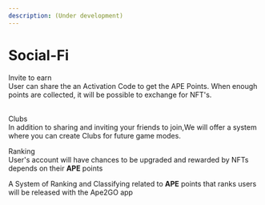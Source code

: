 ```yaml
---
description: (Under development)
---
```


# Social-Fi

Invite to earn\
User can share the an Activation Code to get the APE Points. When enough points are collected, it will be possible to exchange for NFT's.

\
Clubs\
In addition to sharing and inviting your friends to join,We will offer a system where you can create Clubs for future game modes.

Ranking\
User's account will have chances to be upgraded and rewarded by NFTs depends on their **APE** points

A System of Ranking and Classifying related to **APE** points that ranks users will be released with the Ape2GO app
